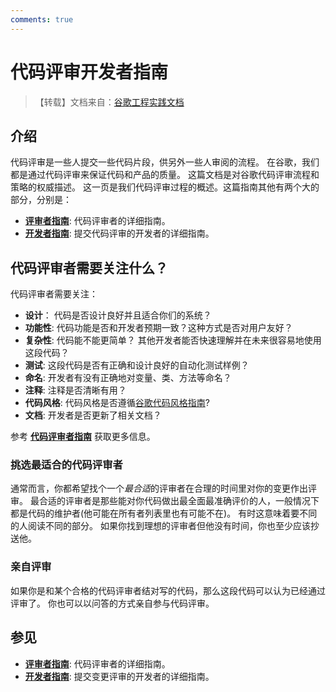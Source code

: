 ```yaml
---
comments: true
---
```



# 代码评审开发者指南

> 【转载】文档来自：[谷歌工程实践文档](https://github.com/xindoo/eng-practices-cn)

## 介绍

代码评审是一些人提交一些代码片段，供另外一些人审阅的流程。
在谷歌，我们都是通过代码评审来保证代码和产品的质量。
这篇文档是对谷歌代码评审流程和策略的权威描述。
这一页是我们代码评审过程的概述。这篇指南其他有两个大的部分，分别是：

- **[评审者指南](reviewer/)**: 代码评审者的详细指南。
- **[开发者指南](developer/)**: 提交代码评审的开发者的详细指南。

## 代码评审者需要关注什么？

代码评审者需要关注：

- **设计**： 代码是否设计良好并且适合你们的系统？
- **功能性**: 代码功能是否和开发者预期一致？这种方式是否对用户友好？
- **复杂性**: 代码能不能更简单？ 其他开发者能否快速理解并在未来很容易地使用这段代码？
- **测试**: 这段代码是否有正确和设计良好的自动化测试样例？
- **命名**: 开发者有没有正确地对变量、类、方法等命名？
- **注释**: 注释是否清晰有用？
- **代码风格**: 代码风格是否遵循[谷歌代码风格指南](http://google.github.io/styleguide/)?
- **文档**: 开发者是否更新了相关文档？

参考 **[代码评审者指南](reviewer/)** 获取更多信息。

### 挑选最适合的代码评审者

通常而言，你都希望找个一个*最合适*的评审者在合理的时间里对你的变更作出评审。
最合适的评审者是那些能对你代码做出最全面最准确评价的人，一般情况下都是代码的维护者(他可能在所有者列表里也有可能不在)。 有时这意味着要不同的人阅读不同的部分。
如果你找到理想的评审者但他没有时间，你也至少应该抄送他。

### 亲自评审

如果你是和某个合格的代码评审者结对写的代码，那么这段代码可以认为已经通过评审了。
你也可以以问答的方式亲自参与代码评审。

## 参见

- **[评审者指南](reviewer/)**: 代码评审者的详细指南。
- **[开发者指南](developer/)**: 提交变更评审的开发者的详细指南。
